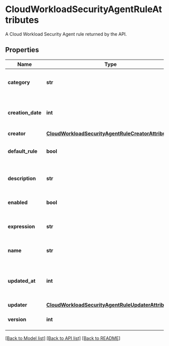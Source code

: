 # CloudWorkloadSecurityAgentRuleAttributes

A Cloud Workload Security Agent rule returned by the API.

## Properties

| Name              | Type                                                                                                      | Description                                                      | Notes      |
| ----------------- | --------------------------------------------------------------------------------------------------------- | ---------------------------------------------------------------- | ---------- |
| **category**      | **str**                                                                                                   | The category of the Agent rule.                                  | [optional] |
| **creation_date** | **int**                                                                                                   | When the Agent rule was created, timestamp in milliseconds.      | [optional] |
| **creator**       | [**CloudWorkloadSecurityAgentRuleCreatorAttributes**](CloudWorkloadSecurityAgentRuleCreatorAttributes.md) |                                                                  | [optional] |
| **default_rule**  | **bool**                                                                                                  | Whether the rule is included by default.                         | [optional] |
| **description**   | **str**                                                                                                   | The description of the Agent rule.                               | [optional] |
| **enabled**       | **bool**                                                                                                  | Whether the Agent rule is enabled.                               | [optional] |
| **expression**    | **str**                                                                                                   | The SECL expression of the Agent rule.                           | [optional] |
| **name**          | **str**                                                                                                   | The name of the Agent rule.                                      | [optional] |
| **updated_at**    | **int**                                                                                                   | When the Agent rule was last updated, timestamp in milliseconds. | [optional] |
| **updater**       | [**CloudWorkloadSecurityAgentRuleUpdaterAttributes**](CloudWorkloadSecurityAgentRuleUpdaterAttributes.md) |                                                                  | [optional] |
| **version**       | **int**                                                                                                   | The version of the Agent rule.                                   | [optional] |

[[Back to Model list]](README.md#documentation-for-models) [[Back to API list]](README.md#documentation-for-api-endpoints) [[Back to README]](README.md)
